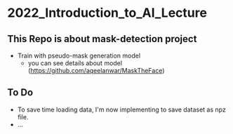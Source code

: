 # 2022_Introduction_to_AI_Lecture

## This Repo is about mask-detection project

- Train with pseudo-mask generation model
    - you can see details about model (https://github.com/aqeelanwar/MaskTheFace)

## To Do

- To save time loading data, I'm now implementing to save dataset as npz file.
- ...
